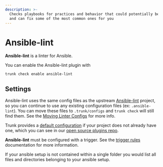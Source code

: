 ```yaml
---
description: >-
  Checks playbooks for practices and behavior that could potentially be improved
  and can fix some of the most common ones for you
---
```


# Ansible-lint

**Ansible-lint** is a linter for Ansible.

You can enable the Ansible-lint plugin with

```shell
trunk check enable ansible-lint
```

## Settings

Ansible-lint uses the same config files as the upstream [Ansible-lint](https://github.com/ansible/ansible-lint) project, so you can continue to use any existing configuration files (ex: `.ansible-lint`). You can move these files to `.trunk/configs` and `trunk check` will still find them. See the [Moving Linter Configs](../#moving-linter-configs) for more info.

Trunk provides a [default configuration](https://github.com/trunk-io/plugins/tree/main/linters/ansible-lint) if your project does not already have one, which you can see in our [open source plugins repo](https://github.com/trunk-io/plugins/tree/main).

**Ansible-lint** must be configured with a trigger. See the [trigger rules](../#trigger-rules) documentation for more information.

If your ansible setup is not contained within a single folder you would list all files and directories belonging to your ansible setup.
